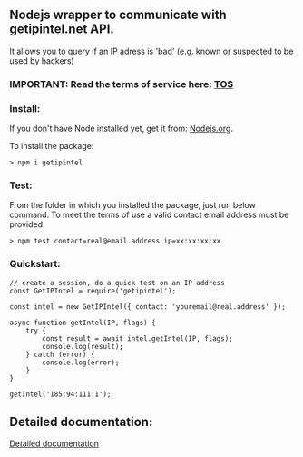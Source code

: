## Nodejs wrapper to communicate with getipintel.net API.

It allows you to query if an IP adress is 'bad' (e.g. known or suspected to be used by hackers)

### IMPORTANT: Read the terms of service here: [TOS](https://getipintel.net/free-proxy-vpn-tor-detection-api/#TOS "Terms of Service getipintel.net")

### Install:
If you don't have Node installed yet, get it from: [Nodejs.org](https://nodejs.org "Nodejs website").

To install the package:
```
> npm i getipintel
```

### Test:
From the folder in which you installed the  package, just run below command. To meet the terms of use
a valid contact email address must be provided
```
> npm test contact=real@email.address ip=xx:xx:xx:xx
```


### Quickstart:

```
// create a session, do a quick test on an IP address
const GetIPIntel = require('getipintel');

const intel = new GetIPIntel({ contact: 'youremail@real.address' });

async function getIntel(IP, flags) {
	try {
		const result = await intel.getIntel(IP, flags);
		console.log(result);
	} catch (error) {
		console.log(error);
	}
}

getIntel('185:94:111:1');
```

## Detailed documentation:
[Detailed documentation](https://gruijter.github.io/getipintel.js/ "getipintel.js documentation")

